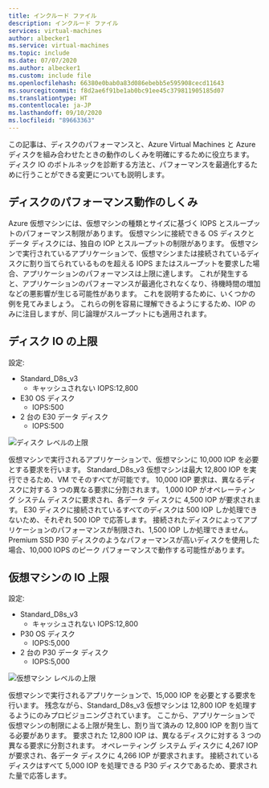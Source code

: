 ```yaml
---
title: インクルード ファイル
description: インクルード ファイル
services: virtual-machines
author: albecker1
ms.service: virtual-machines
ms.topic: include
ms.date: 07/07/2020
ms.author: albecker1
ms.custom: include file
ms.openlocfilehash: 66380e0bab0a83d086ebebb5e595908cecd11643
ms.sourcegitcommit: f8d2ae6f91be1ab0bc91ee45c379811905185d07
ms.translationtype: HT
ms.contentlocale: ja-JP
ms.lasthandoff: 09/10/2020
ms.locfileid: "89663363"
---
```

この記事は、ディスクのパフォーマンスと、Azure Virtual Machines と Azure ディスクを組み合わせたときの動作のしくみを明確にするために役立ちます。 ディスク IO のボトルネックを診断する方法と、パフォーマンスを最適化するために行うことができる変更についても説明します。

## <a name="how-does-disk-performance-work"></a>ディスクのパフォーマンス動作のしくみ
Azure 仮想マシンには、仮想マシンの種類とサイズに基づく IOPS とスループットのパフォーマンス制限があります。 仮想マシンに接続できる OS ディスクとデータ ディスクには、独自の IOP とスループットの制限があります。 仮想マシンで実行されているアプリケーションで、仮想マシンまたは接続されているディスクに割り当てられているものを超える IOPS またはスループットを要求した場合、アプリケーションのパフォーマンスは上限に達します。 これが発生すると、アプリケーションのパフォーマンスが最適化されなくなり、待機時間の増加などの悪影響が生じる可能性があります。 これを説明するために、いくつかの例を見てみましょう。 これらの例を容易に理解できるようにするため、IOP のみに注目しますが、同じ論理がスループットにも適用されます。

## <a name="disk-io-capping"></a>ディスク IO の上限
設定: 
- Standard_D8s_v3 
    - キャッシュされない IOPS:12,800
- E30 OS ディスク
    - IOPS:500 
- 2 台の E30 データ ディスク
    - IOPS:500

![ディスク レベルの上限](media/vm-disk-performance/disk-level-throttling.jpg)

仮想マシンで実行されるアプリケーションで、仮想マシンに 10,000 IOP を必要とする要求を行います。 Standard_D8s_v3 仮想マシンは最大 12,800 IOP を実行できるため、VM でそのすべてが可能です。 10,000 IOP 要求は、異なるディスクに対する 3 つの異なる要求に分割されます。 1,000 IOP がオペレーティング システム ディスクに要求され、各データ ディスクに 4,500 IOP が要求されます。 E30 ディスクに接続されているすべてのディスクは 500 IOP しか処理できないため、それぞれ 500 IOP で応答します。 接続されたディスクによってアプリケーションのパフォーマンスが制限され、1,500 IOP しか処理できません。 Premium SSD P30 ディスクのようなパフォーマンスが高いディスクを使用した場合、10,000 IOPS のピーク パフォーマンスで動作する可能性があります。

## <a name="virtual-machine-io-capping"></a>仮想マシンの IO 上限
設定: 
- Standard_D8s_v3 
    - キャッシュされない IOPS:12,800
- P30 OS ディスク
    - IOPS:5,000 
- 2 台の P30 データ ディスク 
    - IOPS:5,000

![仮想マシン レベルの上限](media/vm-disk-performance/vm-level-throttling.jpg)

仮想マシンで実行されるアプリケーションで、15,000 IOP を必要とする要求を行います。 残念ながら、Standard_D8s_v3 仮想マシンは 12,800 IOP を処理するようにのみプロビジョニングされています。 ここから、アプリケーションで仮想マシンの制限による上限が発生し、割り当て済みの 12,800 IOP を割り当てる必要があります。 要求された 12,800 IOP は、異なるディスクに対する 3 つの異なる要求に分割されます。 オペレーティング システム ディスクに 4,267 IOP が要求され、各データ ディスクに 4,266 IOP が要求されます。 接続されているディスクはすべて 5,000 IOP を処理できる P30 ディスクであるため、要求された量で応答します。
